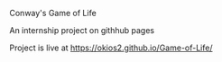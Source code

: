 
Conway's Game of Life

An internship project on githhub pages

Project is live at https://okios2.github.io/Game-of-Life/
